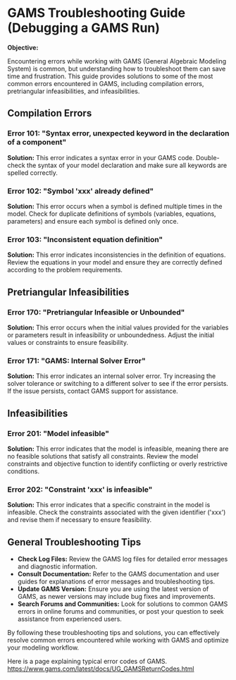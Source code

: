 # GAMS Troubleshooting Guide (Debugging a GAMS Run)

**Objective:**

Encountering errors while working with GAMS (General Algebraic Modeling System) is common, but understanding how to troubleshoot them can save time and frustration. This guide provides solutions to some of the most common errors encountered in GAMS, including compilation errors, pretriangular infeasibilities, and infeasibilities.

## Compilation Errors

### Error 101: "Syntax error, unexpected keyword in the declaration of a component" 

**Solution:** This error indicates a syntax error in your GAMS code. Double-check the syntax of your model declaration and make sure all keywords are spelled correctly.

### Error 102: "Symbol 'xxx' already defined" 

**Solution:** This error occurs when a symbol is defined multiple times in the model. Check for duplicate definitions of symbols (variables, equations, parameters) and ensure each symbol is defined only once.

### Error 103: "Inconsistent equation definition" 

**Solution:** This error indicates inconsistencies in the definition of equations. Review the equations in your model and ensure they are correctly defined according to the problem requirements.

## Pretriangular Infeasibilities

### Error 170: "Pretriangular Infeasible or Unbounded" 

**Solution:** This error occurs when the initial values provided for the variables or parameters result in infeasibility or unboundedness. Adjust the initial values or constraints to ensure feasibility.

### Error 171: "GAMS: Internal Solver Error" 

**Solution:** This error indicates an internal solver error. Try increasing the solver tolerance or switching to a different solver to see if the error persists. If the issue persists, contact GAMS support for assistance.

## Infeasibilities

### Error 201: "Model infeasible" 

**Solution:** This error indicates that the model is infeasible, meaning there are no feasible solutions that satisfy all constraints. Review the model constraints and objective function to identify conflicting or overly restrictive conditions.

### Error 202: "Constraint 'xxx' is infeasible" 

**Solution:** This error indicates that a specific constraint in the model is infeasible. Check the constraints associated with the given identifier ('xxx') and revise them if necessary to ensure feasibility.

## General Troubleshooting Tips

- **Check Log Files:** Review the GAMS log files for detailed error messages and diagnostic information.
- **Consult Documentation:** Refer to the GAMS documentation and user guides for explanations of error messages and troubleshooting tips.
- **Update GAMS Version:** Ensure you are using the latest version of GAMS, as newer versions may include bug fixes and improvements.
- **Search Forums and Communities:** Look for solutions to common GAMS errors in online forums and communities, or post your question to seek assistance from experienced users.

By following these troubleshooting tips and solutions, you can effectively resolve common errors encountered while working with GAMS and optimize your modeling workflow.

Here is a page explaining typical error codes of GAMS.
https://www.gams.com/latest/docs/UG_GAMSReturnCodes.html